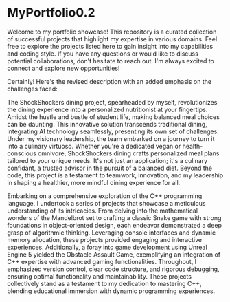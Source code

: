 # MyPortfolio0.2
Welcome to my portfolio showcase! This repository is a curated collection of successful projects that highlight my expertise in various domains. 
Feel free to explore the projects listed here to gain insight into my capabilities and coding style. If you have any questions or would like to discuss potential collaborations, don't hesitate to reach out. I'm always excited to connect and explore new opportunities!

Certainly! Here's the revised description with an added emphasis on the challenges faced:

The ShockShockers dining project, spearheaded by myself, revolutionizes the dining experience into a personalized nutritionist at your fingertips. Amidst the hustle and bustle of student life, making balanced meal choices can be daunting. This innovative solution transcends traditional dining, integrating AI technology seamlessly, presenting its own set of challenges. Under my visionary leadership, the team embarked on a journey to turn it into a culinary virtuoso. Whether you're a dedicated vegan or health-conscious omnivore, ShockShockers dining crafts personalized meal plans tailored to your unique needs. It's not just an application; it's a culinary confidant, a trusted advisor in the pursuit of a balanced diet. Beyond the code, this project is a testament to teamwork, innovation, and my leadership in shaping a healthier, more mindful dining experience for all.

Embarking on a comprehensive exploration of the C++ programming language, I undertook a series of projects that showcase a meticulous understanding of its intricacies. From delving into the mathematical wonders of the Mandelbrot set to crafting a classic Snake game with strong foundations in object-oriented design, each endeavor demonstrated a deep grasp of algorithmic thinking. Leveraging console interfaces and dynamic memory allocation, these projects provided engaging and interactive experiences. Additionally, a foray into game development using Unreal Engine 5 yielded the Obstacle Assault Game, exemplifying an integration of C++ expertise with advanced gaming functionalities. Throughout, I emphasized version control, clear code structure, and rigorous debugging, ensuring optimal functionality and maintainability. These projects collectively stand as a testament to my dedication to mastering C++, blending educational immersion with dynamic programming experiences.